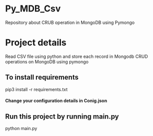 # Py_MDB_Csv
Repository about CRUB operation in MongoDB using Pymongo
# Project details

Read CSV file using python and store each record in Mongodb
CRUD operations on MongoDB using pymongo

## To install requirements
pip3 install -r requirements.txt

#### Change your configuration details in Conig.json

## Run this project by running main.py
python main.py

